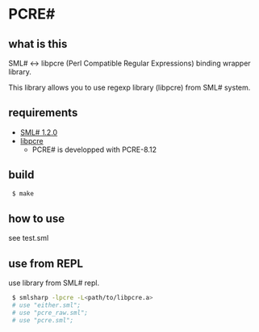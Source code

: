 
PCRE#
===============================================================

what is this
--------------------------------

SML# <-> libpcre (Perl Compatible Regular Expressions) binding wrapper library.

This library allows you to use regexp library (libpcre) from SML# system.

requirements
--------------------------------

- [SML# 1.2.0](http://www.pllab.riec.tohoku.ac.jp/smlsharp/ja/)
- [libpcre](http://www.pcre.org/)
  - PCRE# is developped with PCRE-8.12


build
--------------------------------

```sh
 $ make
```

how to use
--------------------------------

see test.sml

use from REPL
--------------------------------

use library from SML# repl.

```sh
 $ smlsharp -lpcre -L<path/to/libpcre.a>
 # use "either.sml";
 # use "pcre_raw.sml";
 # use "pcre.sml";
```

